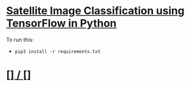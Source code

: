 # [Satellite Image Classification using TensorFlow in Python](https://www.thepythoncode.com/article/satellite-image-classification-using-tensorflow-python)

To run this:
- `pip3 install -r requirements.txt`
##
# [[] / []]()